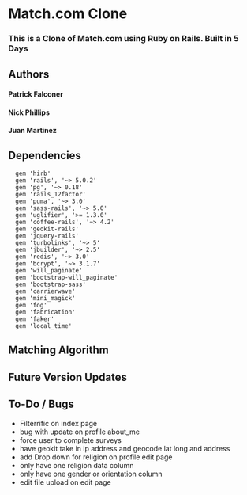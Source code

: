 # Match.com Clone
### This is a Clone of Match.com using Ruby on Rails. Built in 5 Days

## Authors
#### Patrick Falconer
#### Nick Phillips
#### Juan Martinez

## Dependencies
  ```
    gem 'hirb'
    gem 'rails', '~> 5.0.2'
    gem 'pg', '~> 0.18'
    gem 'rails_12factor'
    gem 'puma', '~> 3.0'
    gem 'sass-rails', '~> 5.0'
    gem 'uglifier', '>= 1.3.0'
    gem 'coffee-rails', '~> 4.2'
    gem 'geokit-rails'
    gem 'jquery-rails'
    gem 'turbolinks', '~> 5'
    gem 'jbuilder', '~> 2.5'
    gem 'redis', '~> 3.0'
    gem 'bcrypt', '~> 3.1.7'
    gem 'will_paginate'
    gem 'bootstrap-will_paginate'
    gem 'bootstrap-sass'
    gem 'carrierwave'
    gem 'mini_magick'
    gem 'fog'
    gem 'fabrication'
    gem 'faker'
    gem 'local_time'
  ```
## Matching Algorithm

## Future Version Updates

## To-Do / Bugs
  * Filterrific on index page
  * bug with update on profile about_me
  * force user to complete surveys
  * have geokit take in ip address and geocode lat long and address
  * add Drop down for religion on profile edit page
  * only have one religion data column
  * only have one gender or orientation column
  * edit file upload on edit page
